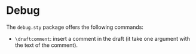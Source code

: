 # Debug

The `debug.sty` package offers the following commands:

* `\draftcomment`: insert a comment in the draft \(it take one argument with the text of the comment\).

